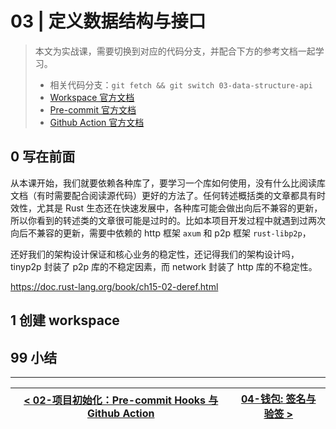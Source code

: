 # 03 | 定义数据结构与接口

> 本文为实战课，需要切换到对应的代码分支，并配合下方的参考文档一起学习。
>
> - 相关代码分支：`git fetch && git switch 03-data-structure-api`
> - [Workspace 官方文档](https://doc.rust-lang.org/cargo/reference/workspaces.html)
> - [Pre-commit 官方文档](https://pre-commit.com/)
> - [Github Action 官方文档](https://docs.github.com/en/actions)

## 0 写在前面

从本课开始，我们就要依赖各种库了，要学习一个库如何使用，没有什么比阅读库文档（有时需要配合阅读源代码）更好的方法了。任何转述概括类的文章都具有时效性，尤其是 Rust 生态还在快速发展中，各种库可能会做出向后不兼容的更新，所以你看到的转述类的文章很可能是过时的。比如本项目开发过程中就遇到过两次向后不兼容的更新，需要中依赖的 http 框架 `axum` 和 p2p 框架 `rust-libp2p`，

还好我们的架构设计保证和核心业务的稳定性，还记得我们的架构设计吗，tinyp2p 封装了 p2p 库的不稳定因素，而 network 封装了 http 库的不稳定性。

https://doc.rust-lang.org/book/ch15-02-deref.html

## 1 创建 workspace

## 99 小结

---

| [< 02-项目初始化：Pre-commit Hooks 与 Github Action](./02-init-project.md) | [04-钱包: 签名与验签 >](./04-wallet.md) |
| -------------------------------------------------------------------------- | --------------------------------------- |
